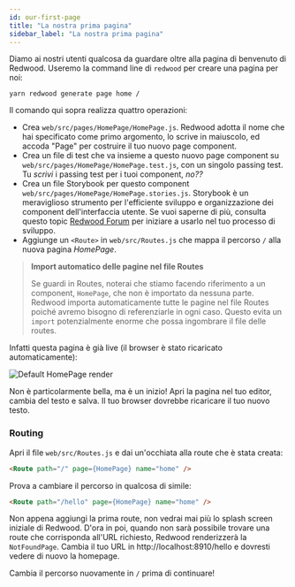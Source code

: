 ```yaml
---
id: our-first-page
title: "La nostra prima pagina"
sidebar_label: "La nostra prima pagina"
---
```


Diamo ai nostri utenti qualcosa da guardare oltre alla pagina di benvenuto di Redwood. Useremo la command line di `redwood` per creare una pagina per noi:

    yarn redwood generate page home /

Il comando qui sopra realizza quattro operazioni:

- Crea `web/src/pages/HomePage/HomePage.js`. Redwood adotta il nome che hai specificato come primo argomento, lo scrive in maiuscolo, ed accoda "Page" per costruire il tuo nuovo page component.
- Crea un file di test che va insieme a questo nuovo page component su `web/src/pages/HomePage/HomePage.test.js`, con un singolo passing test. Tu _scrivi_ i passing test per i tuoi component, _no??_
- Crea un file Storybook per questo component `web/src/pages/HomePage/HomePage.stories.js`. Storybook è un meraviglioso strumento per l'efficiente sviluppo e organizzazione dei component dell'interfaccia utente. Se vuoi saperne di più, consulta questo topic [Redwood Forum](https://community.redwoodjs.com/t/how-to-use-the-new-storybook-integration-in-v0-13-0/873) per iniziare a usarlo nel tuo processo di sviluppo.
- Aggiunge un `<Route>` in `web/src/Routes.js` che mappa il percorso `/` alla nuova pagina _HomePage_.

> **Import automatico delle pagine nel file Routes**
> 
> Se guardi in Routes, noterai che stiamo facendo riferimento a un component, `HomePage`, che non è importato da nessuna parte. Redwood importa automaticamente tutte le pagine nel file Routes poiché avremo bisogno di referenziarle in ogni caso. Questo evita un `import` potenzialmente enorme che possa ingombrare il file delle routes.

Infatti questa pagina è già live (il browser è stato ricaricato automaticamente):

![Default HomePage render](https://user-images.githubusercontent.com/300/76237559-b760ba80-61eb-11ea-9a77-b5006b03031f.png)

Non è particolarmente bella, ma è un inizio! Apri la pagina nel tuo editor, cambia del testo e salva. Il tuo browser dovrebbe ricaricare il tuo nuovo testo.

### Routing

Apri il file `web/src/Routes.js` e dai un'occhiata alla route che è stata creata:

```html
<Route path="/" page={HomePage} name="home" />
```

Prova a cambiare il percorso in qualcosa di simile:

```html
<Route path="/hello" page={HomePage} name="home" />
```

Non appena aggiungi la prima route, non vedrai mai più lo splash screen iniziale di Redwood. D'ora in poi, quando non sarà possibile trovare una route che corrisponda all'URL richiesto, Redwood renderizzerà la `NotFoundPage`. Cambia il tuo URL in http://localhost:8910/hello e dovresti vedere di nuovo la homepage.

Cambia il percorso nuovamente in `/` prima di continuare!

